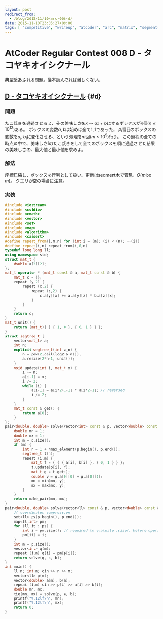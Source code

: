 ```yaml
---
layout: post
redirect_from:
  - /blog/2015/11/10/arc-008-d/
date: 2015-11-10T23:05:27+09:00
tags: [ "competitive", "writeup", "atcoder", "arc", "matrix", "segment-tree", "coordinates-compression" ]
---
```


# AtCoder Regular Contest 008 D - タコヤキオイシクナール

典型感あふれる問題。蟻本読んでれば難しくない。

<!-- more -->

## [D - タコヤキオイシクナール](https://beta.atcoder.jp/contests/arc008/tasks/arc008_4) {#d}

### 問題

たこ焼きを通過させると、その美味しさを$x \mapsto ax + b$にするボックスが$n$個($n \le 10^{12}$)ある。
ボックスの変数$a, b$は始めは全て$1, 1$であった。
$p_i$番目のボックスの変数を$a_i, b_i$に変化させる、という処理を$m$回($m \le 10^5$)行う。
この過程の全ての時点の中で、美味しさ$1$のたこ焼きをして全てのボックスを順に通過させた結果の美味しさの、最大値と最小値を求めよ。

### 解法

座標圧縮し、ボックスを行列として扱い、更新はsegment木で管理。$O(m \log m)$。
クエリが空の場合に注意。

### 実装

``` c++
#include <iostream>
#include <cstdio>
#include <cmath>
#include <vector>
#include <set>
#include <map>
#include <algorithm>
#include <cassert>
#define repeat_from(i,m,n) for (int i = (m); (i) < (n); ++(i))
#define repeat(i,n) repeat_from(i,0,n)
typedef long long ll;
using namespace std;
struct mat_t {
    double a[2][2];
};
mat_t operator * (mat_t const & a, mat_t const & b) {
    mat_t c = {};
    repeat (y,2) {
        repeat (x,2) {
            repeat (z,2) {
                c.a[y][x] += a.a[y][z] * b.a[z][x];
            }
        }
    }
    return c;
}
mat_t unit() {
    return (mat_t){ { { 1, 0 }, { 0, 1 } } };
}
struct segtree_t {
    vector<mat_t> a;
    int n;
    explicit segtree_t(int a_n) {
        n = pow(2,ceil(log2(a_n)));
        a.resize(2*n-1, unit());
    }
    void update(int i, mat_t x) {
        i += n;
        a[i-1] = x;
        i /= 2;
        while (i) {
            a[i-1] = a[i*2+1-1] * a[i*2-1]; // reversed
            i /= 2;
        }
    }
    mat_t const & get() {
        return a[0];
    }
};
pair<double, double> solve(vector<int> const & p, vector<double> const & a, vector<double> const & b) {
    double mn = 1;
    double mx = 1;
    int m = p.size();
    if (m) {
        int n = 1 + *max_element(p.begin(), p.end());
        segtree_t t(n);
        repeat (i,m) {
            mat_t f = { { { a[i], b[i] }, { 0, 1 } } };
            t.update(p[i], f);
            mat_t g = t.get();
            double y = g.a[0][0] + g.a[0][1];
            mn = min(mn, y);
            mx = max(mx, y);
        }
    }
    return make_pair(mn, mx);
}
pair<double, double> solve(vector<ll> const & p, vector<double> const & a, vector<double> const & b) {
    // coordinates compression
    set<ll> ps(p.begin(), p.end());
    map<ll,int> pm;
    for (ll it : ps) {
        int i = pm.size(); // required to evaluate .size() before operator []
        pm[it] = i;
    }
    int m = p.size();
    vector<int> q(m);
    repeat (i,m) q[i] = pm[p[i]];
    return solve(q, a, b);
}
int main() {
    ll n; int m; cin >> n >> m;
    vector<ll> p(m);
    vector<double> a(m), b(m);
    repeat (i,m) cin >> p[i] >> a[i] >> b[i];
    double mn, mx;
    tie(mn, mx) = solve(p, a, b);
    printf("%.12lf\n", mn);
    printf("%.12lf\n", mx);
    return 0;
}
```
